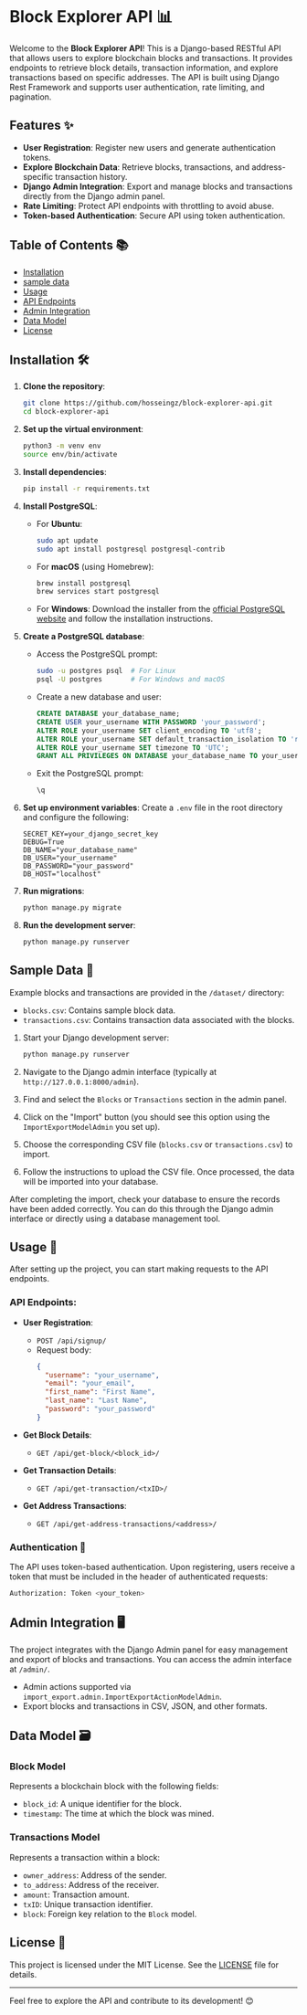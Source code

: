 # Block Explorer API 📊

Welcome to the **Block Explorer API**! This is a Django-based RESTful API that allows users to explore blockchain blocks and transactions. It provides endpoints to retrieve block details, transaction information, and explore transactions based on specific addresses. The API is built using Django Rest Framework and supports user authentication, rate limiting, and pagination.

## Features ✨

- **User Registration**: Register new users and generate authentication tokens.
- **Explore Blockchain Data**: Retrieve blocks, transactions, and address-specific transaction history.
- **Django Admin Integration**: Export and manage blocks and transactions directly from the Django admin panel.
- **Rate Limiting**: Protect API endpoints with throttling to avoid abuse.
- **Token-based Authentication**: Secure API using token authentication.

## Table of Contents 📚

- [Installation](#installation-%EF%B8%8F)
- [sample data](#sample-data-)
- [Usage](#usage-)
- [API Endpoints](#api-endpoints)
- [Admin Integration](#admin-integration-%EF%B8%8F)
- [Data Model](#data-model-%EF%B8%8F)
- [License](#license-)
## Installation 🛠️

1. **Clone the repository**:
   ```bash
   git clone https://github.com/hosseingz/block-explorer-api.git
   cd block-explorer-api
   ```

2. **Set up the virtual environment**:
   ```bash
   python3 -m venv env
   source env/bin/activate
   ```

3. **Install dependencies**:
   ```bash
   pip install -r requirements.txt
   ```

4. **Install PostgreSQL**:
   - For **Ubuntu**:
     ```bash
     sudo apt update
     sudo apt install postgresql postgresql-contrib
     ```
   - For **macOS** (using Homebrew):
     ```bash
     brew install postgresql
     brew services start postgresql
     ```
   - For **Windows**:
     Download the installer from the [official PostgreSQL website](https://www.postgresql.org/download/windows/) and follow the installation instructions.

5. **Create a PostgreSQL database**:
   - Access the PostgreSQL prompt:
     ```bash
     sudo -u postgres psql  # For Linux
     psql -U postgres       # For Windows and macOS
     ```
   - Create a new database and user:
     ```sql
     CREATE DATABASE your_database_name;
     CREATE USER your_username WITH PASSWORD 'your_password';
     ALTER ROLE your_username SET client_encoding TO 'utf8';
     ALTER ROLE your_username SET default_transaction_isolation TO 'read committed';
     ALTER ROLE your_username SET timezone TO 'UTC';
     GRANT ALL PRIVILEGES ON DATABASE your_database_name TO your_username;
     ```
   - Exit the PostgreSQL prompt:
     ```sql
     \q
     ```

6. **Set up environment variables**:
   Create a `.env` file in the root directory and configure the following:
   ```plaintext
   SECRET_KEY=your_django_secret_key
   DEBUG=True
   DB_NAME="your_database_name"
   DB_USER="your_username"
   DB_PASSWORD="your_password"
   DB_HOST="localhost"
   ```

7. **Run migrations**:
   ```bash
   python manage.py migrate
   ```

8. **Run the development server**:
   ```bash
   python manage.py runserver
   ```

## Sample Data 📄

Example blocks and transactions are provided in the `/dataset/` directory:
- `blocks.csv`: Contains sample block data.
- `transactions.csv`: Contains transaction data associated with the blocks.

1. Start your Django development server:
   ```bash
   python manage.py runserver
   ```

2. Navigate to the Django admin interface (typically at `http://127.0.0.1:8000/admin`).

3. Find and select the `Blocks` or `Transactions` section in the admin panel.

4. Click on the "Import" button (you should see this option using the `ImportExportModelAdmin` you set up).

5. Choose the corresponding CSV file (`blocks.csv` or `transactions.csv`) to import.

6. Follow the instructions to upload the CSV file. Once processed, the data will be imported into your database.


After completing the import, check your database to ensure the records have been added correctly. You can do this through the Django admin interface or directly using a database management tool.


## Usage 🚀

After setting up the project, you can start making requests to the API endpoints.

### API Endpoints:

- **User Registration**: 
  - `POST /api/signup/`
  - Request body: 
    ```json
    {
      "username": "your_username",
      "email": "your_email",
      "first_name": "First Name",
      "last_name": "Last Name",
      "password": "your_password"
    }
    ```

- **Get Block Details**:
  - `GET /api/get-block/<block_id>/`
  
- **Get Transaction Details**:
  - `GET /api/get-transaction/<txID>/`
  
- **Get Address Transactions**:
  - `GET /api/get-address-transactions/<address>/`

### Authentication 🔑
The API uses token-based authentication. Upon registering, users receive a token that must be included in the header of authenticated requests:
```bash
Authorization: Token <your_token>
```

## Admin Integration 🖥️

The project integrates with the Django Admin panel for easy management and export of blocks and transactions. You can access the admin interface at `/admin/`.

- Admin actions supported via `import_export.admin.ImportExportActionModelAdmin`.
- Export blocks and transactions in CSV, JSON, and other formats.

## Data Model 🗃️

### Block Model
Represents a blockchain block with the following fields:
- `block_id`: A unique identifier for the block.
- `timestamp`: The time at which the block was mined.

### Transactions Model
Represents a transaction within a block:
- `owner_address`: Address of the sender.
- `to_address`: Address of the receiver.
- `amount`: Transaction amount.
- `txID`: Unique transaction identifier.
- `block`: Foreign key relation to the `Block` model.

## License 📜

This project is licensed under the MIT License. See the [LICENSE](LICENSE) file for details.

---

Feel free to explore the API and contribute to its development! 😊